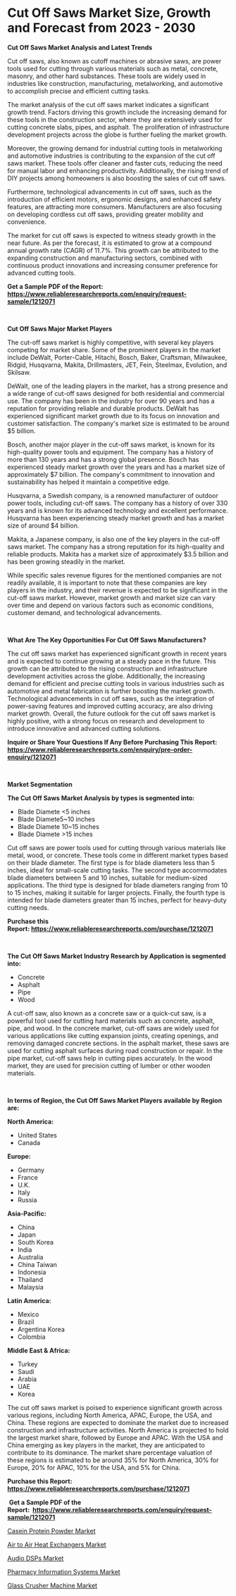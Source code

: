 <p><h1>Cut Off Saws Market Size, Growth and Forecast from 2023 - 2030</h1></p><p><strong>Cut Off Saws Market Analysis and Latest Trends</strong></p>
<p><p>Cut off saws, also known as cutoff machines or abrasive saws, are power tools used for cutting through various materials such as metal, concrete, masonry, and other hard substances. These tools are widely used in industries like construction, manufacturing, metalworking, and automotive to accomplish precise and efficient cutting tasks.</p><p>The market analysis of the cut off saws market indicates a significant growth trend. Factors driving this growth include the increasing demand for these tools in the construction sector, where they are extensively used for cutting concrete slabs, pipes, and asphalt. The proliferation of infrastructure development projects across the globe is further fueling the market growth.</p><p>Moreover, the growing demand for industrial cutting tools in metalworking and automotive industries is contributing to the expansion of the cut off saws market. These tools offer cleaner and faster cuts, reducing the need for manual labor and enhancing productivity. Additionally, the rising trend of DIY projects among homeowners is also boosting the sales of cut off saws.</p><p>Furthermore, technological advancements in cut off saws, such as the introduction of efficient motors, ergonomic designs, and enhanced safety features, are attracting more consumers. Manufacturers are also focusing on developing cordless cut off saws, providing greater mobility and convenience.</p><p>The market for cut off saws is expected to witness steady growth in the near future. As per the forecast, it is estimated to grow at a compound annual growth rate (CAGR) of 11.7%. This growth can be attributed to the expanding construction and manufacturing sectors, combined with continuous product innovations and increasing consumer preference for advanced cutting tools.</p></p>
<p><strong>Get a Sample PDF of the Report:&nbsp; <a href="https://www.reliableresearchreports.com/enquiry/request-sample/1212071">https://www.reliableresearchreports.com/enquiry/request-sample/1212071</a></strong></p>
<p>&nbsp;</p>
<p><strong>Cut Off Saws Major Market Players</strong></p>
<p><p>The cut-off saws market is highly competitive, with several key players competing for market share. Some of the prominent players in the market include DeWalt, Porter-Cable, Hitachi, Bosch, Baker, Craftsman, Milwaukee, Ridgid, Husqvarna, Makita, Drillmasters, JET, Fein, Steelmax, Evolution, and Skilsaw.</p><p>DeWalt, one of the leading players in the market, has a strong presence and a wide range of cut-off saws designed for both residential and commercial use. The company has been in the industry for over 90 years and has a reputation for providing reliable and durable products. DeWalt has experienced significant market growth due to its focus on innovation and customer satisfaction. The company's market size is estimated to be around $5 billion.</p><p>Bosch, another major player in the cut-off saws market, is known for its high-quality power tools and equipment. The company has a history of more than 130 years and has a strong global presence. Bosch has experienced steady market growth over the years and has a market size of approximately $7 billion. The company's commitment to innovation and sustainability has helped it maintain a competitive edge.</p><p>Husqvarna, a Swedish company, is a renowned manufacturer of outdoor power tools, including cut-off saws. The company has a history of over 330 years and is known for its advanced technology and excellent performance. Husqvarna has been experiencing steady market growth and has a market size of around $4 billion.</p><p>Makita, a Japanese company, is also one of the key players in the cut-off saws market. The company has a strong reputation for its high-quality and reliable products. Makita has a market size of approximately $3.5 billion and has been growing steadily in the market.</p><p>While specific sales revenue figures for the mentioned companies are not readily available, it is important to note that these companies are key players in the industry, and their revenue is expected to be significant in the cut-off saws market. However, market growth and market size can vary over time and depend on various factors such as economic conditions, customer demand, and technological advancements.</p></p>
<p>&nbsp;</p>
<p><strong>What Are The Key Opportunities For Cut Off Saws Manufacturers?</strong></p>
<p><p>The cut off saws market has experienced significant growth in recent years and is expected to continue growing at a steady pace in the future. This growth can be attributed to the rising construction and infrastructure development activities across the globe. Additionally, the increasing demand for efficient and precise cutting tools in various industries such as automotive and metal fabrication is further boosting the market growth. Technological advancements in cut off saws, such as the integration of power-saving features and improved cutting accuracy, are also driving market growth. Overall, the future outlook for the cut off saws market is highly positive, with a strong focus on research and development to introduce innovative and advanced cutting solutions.</p></p>
<p><strong>Inquire or Share Your Questions If Any Before Purchasing This Report: <a href="https://www.reliableresearchreports.com/enquiry/pre-order-enquiry/1212071">https://www.reliableresearchreports.com/enquiry/pre-order-enquiry/1212071</a></strong></p>
<p>&nbsp;</p>
<p><strong>Market Segmentation</strong></p>
<p><strong>The Cut Off Saws Market Analysis by types is segmented into:</strong></p>
<p><ul><li>Blade Diamete <5 inches</li><li>Blade Diamete5~10 inches</li><li>Blade Diamete 10~15 inches</li><li>Blade Diamete >15 inches</li></ul></p>
<p><p>Cut off saws are power tools used for cutting through various materials like metal, wood, or concrete. These tools come in different market types based on their blade diameter. The first type is for blade diameters less than 5 inches, ideal for small-scale cutting tasks. The second type accommodates blade diameters between 5 and 10 inches, suitable for medium-sized applications. The third type is designed for blade diameters ranging from 10 to 15 inches, making it suitable for larger projects. Finally, the fourth type is intended for blade diameters greater than 15 inches, perfect for heavy-duty cutting needs.</p></p>
<p><strong>Purchase this Report:&nbsp;<a href="https://www.reliableresearchreports.com/purchase/1212071">https://www.reliableresearchreports.com/purchase/1212071</a></strong></p>
<p>&nbsp;</p>
<p><strong>The Cut Off Saws Market Industry Research by Application is segmented into:</strong></p>
<p><ul><li>Concrete</li><li>Asphalt</li><li>Pipe</li><li>Wood</li></ul></p>
<p><p>A cut-off saw, also known as a concrete saw or a quick-cut saw, is a powerful tool used for cutting hard materials such as concrete, asphalt, pipe, and wood. In the concrete market, cut-off saws are widely used for various applications like cutting expansion joints, creating openings, and removing damaged concrete sections. In the asphalt market, these saws are used for cutting asphalt surfaces during road construction or repair. In the pipe market, cut-off saws help in cutting pipes accurately. In the wood market, they are used for precision cutting of lumber or other wooden materials.</p></p>
<p>&nbsp;</p>
<p><strong>In terms of Region, the Cut Off Saws Market Players available by Region are:</strong></p>
<p>
    <p> <strong> North America: </strong>
        <ul>
            <li>United States</li>
            <li>Canada</li>
        </ul>
        </p> 
    <p> <strong> Europe: </strong>
        <ul>
            <li>Germany</li>
            <li>France</li>
            <li>U.K.</li>
            <li>Italy</li>
            <li>Russia</li>
        </ul>
        </p> 
    <p> <strong> Asia-Pacific: </strong>
        <ul>
            <li>China</li>
            <li>Japan</li>
            <li>South Korea</li>
            <li>India</li>
            <li>Australia</li>
            <li>China Taiwan</li>
            <li>Indonesia</li>
            <li>Thailand</li>
            <li>Malaysia</li>
        </ul>
        </p> 
    <p> <strong> Latin America: </strong>
        <ul>
            <li>Mexico</li>
            <li>Brazil</li>
            <li>Argentina Korea</li>
            <li>Colombia</li>
        </ul>
        </p> 
    <p> <strong> Middle East & Africa: </strong>
        <ul>
            <li>Turkey</li>
            <li>Saudi</li>
            <li>Arabia</li>
            <li>UAE</li>
            <li>Korea</li>
        </ul>
    </p>
    </p>
<p><p>The cut off saws market is poised to experience significant growth across various regions, including North America, APAC, Europe, the USA, and China. These regions are expected to dominate the market due to increased construction and infrastructure activities. North America is projected to hold the largest market share, followed by Europe and APAC. With the USA and China emerging as key players in the market, they are anticipated to contribute to its dominance. The market share percentage valuation of these regions is estimated to be around 35% for North America, 30% for Europe, 20% for APAC, 10% for the USA, and 5% for China.</p></p>
<p><strong>Purchase this Report: <a href="https://www.reliableresearchreports.com/purchase/1212071">https://www.reliableresearchreports.com/purchase/1212071</a></strong></p>
<p>&nbsp;<strong>Get a Sample PDF of the Report:&nbsp;&nbsp;<a href="https://www.reliableresearchreports.com/enquiry/request-sample/1212071">https://www.reliableresearchreports.com/enquiry/request-sample/1212071</a></strong></p>
<p><strong></strong></p>
<p><p><a href="https://medium.com/@weave.begin.honor/casein-protein-powder-market-size-growth-forecast-2023-2030-0c08d89d0849">Casein Protein Powder Market</a></p><p><a href="https://github.com/grishafomin4852/Market-Research-Report-List-1/blob/main/air-to-air-heat-exchangers-market.md">Air to Air Heat Exchangers Market</a></p><p><a href="https://github.com/abbypearson7765/Market-Research-Report-List-1/blob/main/audio-dsps-market.md">Audio DSPs Market</a></p><p><a href="https://www.linkedin.com/pulse/decoding-pharmacy-information-systems-market-deep-dive-uqp2e/">Pharmacy Information Systems Market</a></p><p><a href="https://medium.com/@janrussell6445/glass-crusher-machine-market-size-growth-forecast-2023-2030-4425cbd0d540">Glass Crusher Machine Market</a></p></p>